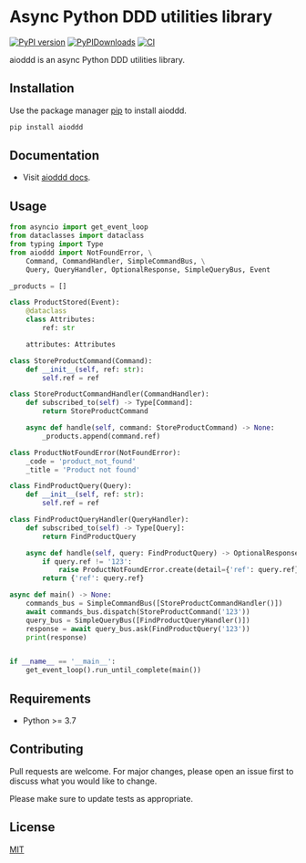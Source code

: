 # Async Python DDD utilities library

[![PyPI version](https://badge.fury.io/py/aioddd.svg)](https://badge.fury.io/py/aioddd)
[![PyPIDownloads](https://static.pepy.tech/badge/aioddd)](https://pepy.tech/project/aioddd)
[![CI](https://github.com/aiopy/python-aioddd/actions/workflows/ci.yml/badge.svg?branch=master)](https://github.com/aiopy/python-aioddd/actions/workflows/ci.yml)

aioddd is an async Python DDD utilities library.

## Installation

Use the package manager [pip](https://pypi.org/project/aioddd/) to install aioddd.

```bash
pip install aioddd
```

## Documentation

- Visit [aioddd docs](https://aiopy.github.io/python-aioddd/).

## Usage

```python
from asyncio import get_event_loop
from dataclasses import dataclass
from typing import Type
from aioddd import NotFoundError, \
    Command, CommandHandler, SimpleCommandBus, \
    Query, QueryHandler, OptionalResponse, SimpleQueryBus, Event

_products = []

class ProductStored(Event):
    @dataclass
    class Attributes:
        ref: str

    attributes: Attributes

class StoreProductCommand(Command):
    def __init__(self, ref: str):
        self.ref = ref

class StoreProductCommandHandler(CommandHandler):
    def subscribed_to(self) -> Type[Command]:
        return StoreProductCommand

    async def handle(self, command: StoreProductCommand) -> None:
        _products.append(command.ref)

class ProductNotFoundError(NotFoundError):
    _code = 'product_not_found'
    _title = 'Product not found'

class FindProductQuery(Query):
    def __init__(self, ref: str):
        self.ref = ref

class FindProductQueryHandler(QueryHandler):
    def subscribed_to(self) -> Type[Query]:
        return FindProductQuery

    async def handle(self, query: FindProductQuery) -> OptionalResponse:
        if query.ref != '123':
            raise ProductNotFoundError.create(detail={'ref': query.ref})
        return {'ref': query.ref}

async def main() -> None:
    commands_bus = SimpleCommandBus([StoreProductCommandHandler()])
    await commands_bus.dispatch(StoreProductCommand('123'))
    query_bus = SimpleQueryBus([FindProductQueryHandler()])
    response = await query_bus.ask(FindProductQuery('123'))
    print(response)


if __name__ == '__main__':
    get_event_loop().run_until_complete(main())
```

## Requirements

- Python >= 3.7

## Contributing

Pull requests are welcome. For major changes, please open an issue first to discuss what you would like to change.

Please make sure to update tests as appropriate.

## License

[MIT](https://github.com/aiopy/python-aioddd/blob/master/LICENSE)
